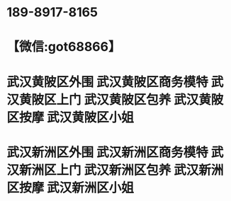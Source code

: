 # 189-8917-8165
# 【微信:got68866】
# 武汉黄陂区外围 武汉黄陂区商务模特 武汉黄陂区上门 武汉黄陂区包养 武汉黄陂区按摩 武汉黄陂区小姐 
# 武汉新洲区外围 武汉新洲区商务模特 武汉新洲区上门 武汉新洲区包养 武汉新洲区按摩 武汉新洲区小姐
